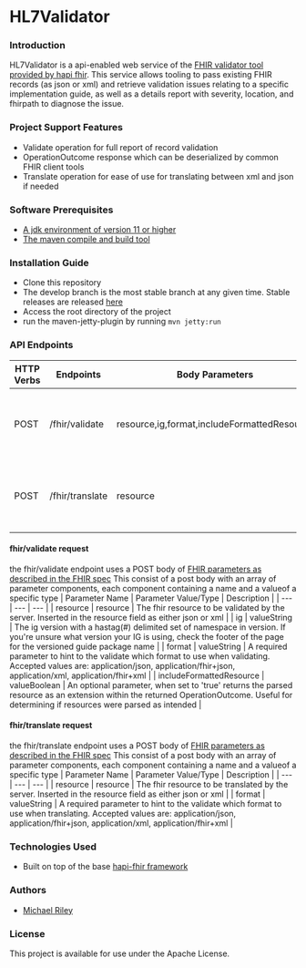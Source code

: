 # HL7Validator
### Introduction
HL7Validator is a api-enabled web service of the [FHIR validator tool provided by hapi fhir](https://confluence.hl7.org/display/FHIR/Using+the+FHIR+Validator).
This service allows tooling to pass existing FHIR records (as json or xml) and retrieve validation issues relating to a specific implementation guide, as well as a details report with severity, location, and fhirpath to diagnose the issue.
### Project Support Features
* Validate operation for full report of record validation
* OperationOutcome response which can be deserialized by common FHIR client tools
* Translate operation for ease of use for translating between xml and json if needed

### Software Prerequisites
* [A jdk environment of version 11 or higher](https://www.oracle.com/java/technologies/downloads/)
* [The maven compile and build tool](https://maven.apache.org/)
### Installation Guide
* Clone this repository
* The develop branch is the most stable branch at any given time. Stable releases are released [here](https://github.gatech.edu/HDAP/HL7ValidatorService/releases)
* Access the root directory of the project
* run the maven-jetty-plugin by running ```mvn jetty:run```
### API Endpoints
| HTTP Verbs | Endpoints | Body Parameters | Action |
| --- | --- | --- | --- |
| POST | /fhir/validate | resource,ig,format,includeFormattedResource | Validate FHIR resource against provided Implementation Guide(IG) |
| POST | /fhir/translate | resource | Translate from json-to-xml or xml-to-json based on the content-type header |
#### fhir/validate request
the fhir/validate endpoint uses a POST body of [FHIR parameters as described in the FHIR spec](https://hl7.org/fhir/R4/parameters.html)
This consist of a post body with an array of parameter components, each component containing a name and a valueof a specific type
| Parameter Name | Parameter Value/Type | Description |
| --- | --- | --- |
| resource | resource | The fhir resource to be validated by the server. Inserted in the resource field as either json or xml |
| ig | valueString | The ig version with a hastag(#) delimited set of namespace in version. If you're unsure what version your IG is using, check the footer of the page for the versioned guide package name |
| format | valueString | A required parameter to hint to the validate which format to use when validating. Accepted values are: application/json, application/fhir+json, application/xml, application/fhir+xml |
| includeFormattedResource | valueBoolean | An optional parameter, when set to 'true' returns the parsed resource as an extension within the returned OperationOutcome. Useful for determining if resources were parsed as intended |
#### fhir/translate request
the fhir/translate endpoint uses a POST body of [FHIR parameters as described in the FHIR spec](https://hl7.org/fhir/R4/parameters.html)
This consist of a post body with an array of parameter components, each component containing a name and a valueof a specific type
| Parameter Name | Parameter Value/Type | Description |
| --- | --- | --- |
| resource | resource | The fhir resource to be translated by the server. Inserted in the resource field as either json or xml |
| format | valueString | A required parameter to hint to the validate which format to use when translating. Accepted values are: application/json, application/fhir+json, application/xml, application/fhir+xml |
### Technologies Used
* Built on top of the base [hapi-fhir framework](https://hapifhir.io/)
### Authors
* [Michael Riley](Michael.Riley@gtri.gatech.edu)
### License
This project is available for use under the Apache License.
